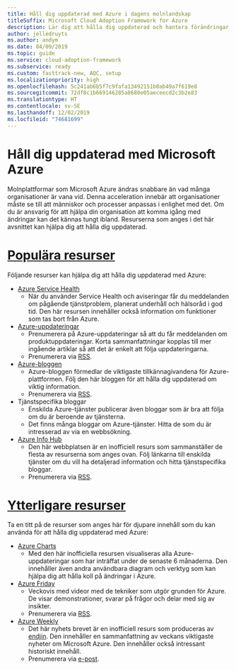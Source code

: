 ```yaml
---
title: Håll dig uppdaterad med Azure i dagens molnlandskap
titleSuffix: Microsoft Cloud Adoption Framework for Azure
description: Lär dig att hålla dig uppdaterad och hantera förändringar med Azure i dagens molnlandskap.
author: jelledruyts
ms.author: andym
ms.date: 04/09/2019
ms.topic: guide
ms.service: cloud-adoption-framework
ms.subservice: ready
ms.custom: fasttrack-new, AQC, setup
ms.localizationpriority: high
ms.openlocfilehash: 5c241ab6b5f7c9fafa13492151b0ab49a7f619e8
ms.sourcegitcommit: 72df8c1b669146285a8680e05aeceecd2c3b2e83
ms.translationtype: HT
ms.contentlocale: sv-SE
ms.lasthandoff: 12/02/2019
ms.locfileid: "74681699"
---
```

# <a name="stay-current-with-microsoft-azure"></a>Håll dig uppdaterad med Microsoft Azure

Molnplattformar som Microsoft Azure ändras snabbare än vad många organisationer är vana vid. Denna acceleration innebär att organisationer måste se till att människor och processer anpassas i enlighet med det. Om du är ansvarig för att hjälpa din organisation att komma igång med ändringar kan det kännas tungt ibland. Resurserna som anges i det här avsnittet kan hjälpa dig att hålla dig uppdaterad.

<!-- markdownlint-disable MD025 -->

# <a name="top-resourcestabtopresources"></a>[Populära resurser](#tab/TopResources)

<!-- markdownlint-enable MD025 -->

Följande resurser kan hjälpa dig att hålla dig uppdaterad med Azure:

- [Azure Service Health](https://docs.microsoft.com/azure/service-health/service-health-overview)
  - När du använder Service Health och aviseringar får du meddelanden om pågående tjänstproblem, planerat underhåll och hälsoråd i god tid. Den här resursen innehåller också information om funktioner som tas bort från Azure.
- [Azure-uppdateringar](https://azure.microsoft.com/updates)
  - Prenumerera på Azure-uppdateringar så att du får meddelanden om produktuppdateringar. Korta sammanfattningar kopplas till mer ingående artiklar så att det är enkelt att följa uppdateringarna.
  - Prenumerera via [RSS](https://azurecomcdn.azureedge.net/updates/feed).
- [Azure-bloggen](https://azure.microsoft.com/blog)
  - Azure-bloggen förmedlar de viktigaste tillkännagivandena för Azure-plattformen. Följ den här bloggen för att hålla dig uppdaterad om viktig information.
  - Prenumerera via [RSS](https://azurecomcdn.azureedge.net/blog/feed).
- Tjänstspecifika bloggar
  - Enskilda Azure-tjänster publicerar även bloggar som är bra att följa om du är beroende av tjänsterna.
  - Det finns många bloggar om Azure-tjänster. Hitta de som du är intresserad av via en webbsökning.
- [Azure Info Hub](https://azureinfohub.azurewebsites.net)
  - Den här webbplatsen är en inofficiell resurs som sammanställer de flesta av resurserna som anges ovan. Följ länkarna till enskilda tjänster om du vill ha detaljerad information och hitta tjänstspecifika bloggar.
  - Prenumerera via [RSS](https://azureinfohub.azurewebsites.net/Feed?serviceTitle=Azure).

<!-- markdownlint-disable MD025 -->

# <a name="additional-resourcestabadditionalresources"></a>[Ytterligare resurser](#tab/AdditionalResources)

<!-- markdownlint-enable MD025 -->

Ta en titt på de resurser som anges här för djupare innehåll som du kan använda för att hålla dig uppdaterad med Azure:

- [Azure Charts](https://azurecharts.com/)
  - Med den här inofficiella resursen visualiseras alla Azure-uppdateringar som har inträffat under de senaste 6 månaderna. Den innehåller även andra användbara diagram och verktyg som kan hjälpa dig att hålla koll på ändringar i Azure.
- [Azure Friday](https://channel9.msdn.com/Shows/Azure-Friday)
  - Veckovis med videor med de tekniker som utgör grunden för Azure. De visar demonstrationer, svarar på frågor och delar med sig av insikter.
  - Prenumerera via [RSS](https://channel9.msdn.com/Shows/Azure-Friday/feed).
- [Azure Weekly](https://azureweekly.info)
  - Det här nyhets brevet är en inofficiell resurs som produceras av [endjin](https://endjin.com). Den innehåller en sammanfattning av veckans viktigaste nyheter om Microsoft Azure. Den innehåller också intressant historiskt innehåll.
  - Prenumerera via [e-post](https://azureweekly.info).
